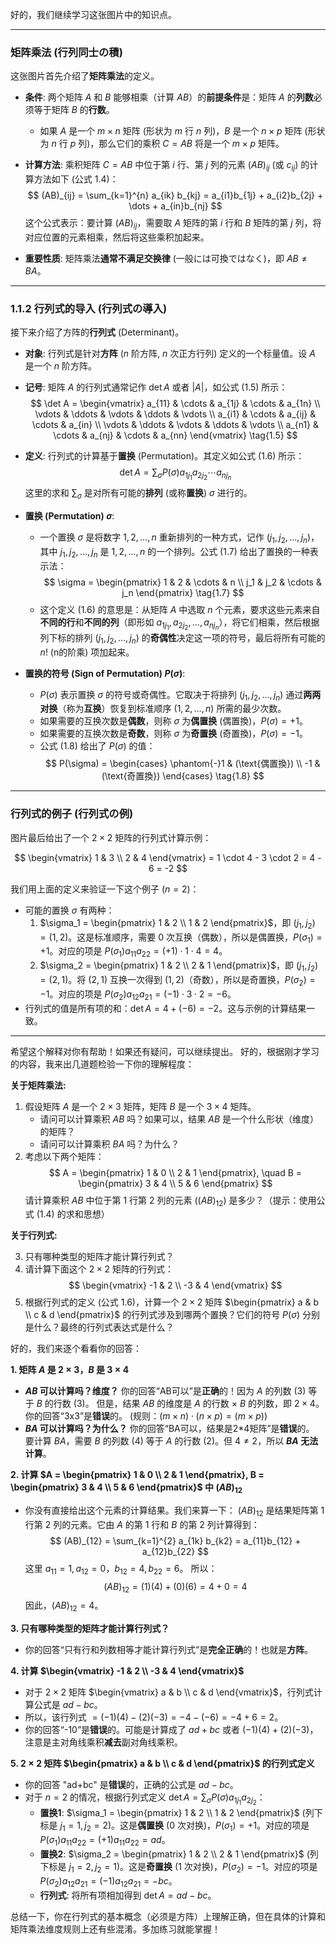 好的，我们继续学习这张图片中的知识点。

---

### 矩阵乘法 (行列同士の積)

这张图片首先介绍了**矩阵乘法**的定义。

*   **条件**: 两个矩阵 $A$ 和 $B$ 能够相乘（计算 $AB$）的**前提条件**是：矩阵 $A$ 的**列数**必须等于矩阵 $B$ 的**行数**。
    *   如果 $A$ 是一个 $m \times n$ 矩阵 (形状为 $m$ 行 $n$ 列)，$B$ 是一个 $n \times p$ 矩阵 (形状为 $n$ 行 $p$ 列)，那么它们的乘积 $C = AB$ 将是一个 $m \times p$ 矩阵。

*   **计算方法**: 乘积矩阵 $C = AB$ 中位于第 $i$ 行、第 $j$ 列的元素 $(AB)_{ij}$ (或 $c_{ij}$) 的计算方法如下 (公式 1.4)：
    $$
    (AB)_{ij} = \sum_{k=1}^{n} a_{ik} b_{kj} = a_{i1}b_{1j} + a_{i2}b_{2j} + \dots + a_{in}b_{nj}
    $$
    这个公式表示：要计算 $(AB)_{ij}$，需要取 $A$ 矩阵的第 $i$ 行和 $B$ 矩阵的第 $j$ 列，将对应位置的元素相乘，然后将这些乘积加起来。

*   **重要性质**: 矩阵乘法**通常不满足交换律** (一般には可換ではなく)，即 $AB \neq BA$。

---

### 1.1.2 行列式的导入 (行列式の導入)

接下来介绍了方阵的**行列式** (Determinant)。

*   **对象**: 行列式是针对**方阵** ($n$ 阶方阵, $n$ 次正方行列) 定义的一个标量值。设 $A$ 是一个 $n$ 阶方阵。

*   **记号**: 矩阵 $A$ 的行列式通常记作 $\det A$ 或者 $|A|$，如公式 (1.5) 所示：
    $$
    \det A =
    \begin{vmatrix}
    a_{11} & \cdots & a_{1j} & \cdots & a_{1n} \\
    \vdots & \ddots & \vdots & \ddots & \vdots \\
    a_{i1} & \cdots & a_{ij} & \cdots & a_{in} \\
    \vdots & \ddots & \vdots & \ddots & \vdots \\
    a_{n1} & \cdots & a_{nj} & \cdots & a_{nn}
    \end{vmatrix}
    \tag{1.5}
    $$

*   **定义**: 行列式的计算基于**置换** (Permutation)。其定义如公式 (1.6) 所示：
    $$
    \det A = \sum_{\sigma} P(\sigma) a_{1j_1} a_{2j_2} \cdots a_{nj_n}
    \tag{1.6}
    $$
    这里的求和 $\sum_{\sigma}$ 是对所有可能的**排列** (或称**置换**) $\sigma$ 进行的。

*   **置换 (Permutation) $\sigma$**:
    *   一个置换 $\sigma$ 是将数字 $1, 2, \dots, n$ 重新排列的一种方式，记作 $(j_1, j_2, \dots, j_n)$，其中 $j_1, j_2, \dots, j_n$ 是 $1, 2, \dots, n$ 的一个排列。公式 (1.7) 给出了置换的一种表示法：
        $$
        \sigma =
        \begin{pmatrix}
        1 & 2 & \cdots & n \\
        j_1 & j_2 & \cdots & j_n
        \end{pmatrix}
        \tag{1.7}
        $$
    *   这个定义 (1.6) 的意思是：从矩阵 $A$ 中选取 $n$ 个元素，要求这些元素来自**不同的行**和**不同的列**（即形如 $a_{1j_1}, a_{2j_2}, \dots, a_{nj_n}$），将它们相乘，然后根据列下标的排列 $(j_1, j_2, \dots, j_n)$ 的**奇偶性**决定这一项的符号，最后将所有可能的 $n!$ (n的阶乘) 项加起来。

*   **置换的符号 (Sign of Permutation) $P(\sigma)$**:
    *   $P(\sigma)$ 表示置换 $\sigma$ 的符号或奇偶性。它取决于将排列 $(j_1, j_2, \dots, j_n)$ 通过**两两对换**（称为**互换**）恢复到标准顺序 $(1, 2, \dots, n)$ 所需的最少次数。
    *   如果需要的互换次数是**偶数**，则称 $\sigma$ 为**偶置换** (偶置換)，$P(\sigma) = +1$。
    *   如果需要的互换次数是**奇数**，则称 $\sigma$ 为**奇置换** (奇置換)，$P(\sigma) = -1$。
    *   公式 (1.8) 给出了 $P(\sigma)$ 的值：
        $$
        P(\sigma) =
        \begin{cases}
        \phantom{-}1 & (\text{偶置換}) \\
        -1 & (\text{奇置換})
        \end{cases}
        \tag{1.8}
        $$

---

### 行列式的例子 (行列式の例)

图片最后给出了一个 $2 \times 2$ 矩阵的行列式计算示例：

$$
\begin{vmatrix}
1 & 3 \\
2 & 4
\end{vmatrix}
= 1 \cdot 4 - 3 \cdot 2 = 4 - 6 = -2
$$

我们用上面的定义来验证一下这个例子 ($n=2$)：
*   可能的置换 $\sigma$ 有两种：
    1.  $\sigma_1 = \begin{pmatrix} 1 & 2 \\ 1 & 2 \end{pmatrix}$，即 $(j_1, j_2) = (1, 2)$。这是标准顺序，需要 0 次互换（偶数），所以是偶置换，$P(\sigma_1) = +1$。对应的项是 $P(\sigma_1) a_{11} a_{22} = (+1) \cdot 1 \cdot 4 = 4$。
    2.  $\sigma_2 = \begin{pmatrix} 1 & 2 \\ 2 & 1 \end{pmatrix}$，即 $(j_1, j_2) = (2, 1)$。将 $(2, 1)$ 互换一次得到 $(1, 2)$（奇数），所以是奇置换，$P(\sigma_2) = -1$。对应的项是 $P(\sigma_2) a_{12} a_{21} = (-1) \cdot 3 \cdot 2 = -6$。
*   行列式的值是所有项的和：$\det A = 4 + (-6) = -2$。这与示例的计算结果一致。

---

希望这个解释对你有帮助！如果还有疑问，可以继续提出。
好的，根据刚才学习的内容，我来出几道题检验一下你的理解程度：

**关于矩阵乘法:**

1.  假设矩阵 $A$ 是一个 $2 \times 3$ 矩阵，矩阵 $B$ 是一个 $3 \times 4$ 矩阵。
    *   请问可以计算乘积 $AB$ 吗？如果可以，结果 $AB$ 是一个什么形状（维度）的矩阵？
    *   请问可以计算乘积 $BA$ 吗？为什么？
2.  考虑以下两个矩阵：
    $$
    A = \begin{pmatrix} 1 & 0 \\ 2 & 1 \end{pmatrix}, \quad B = \begin{pmatrix} 3 & 4 \\ 5 & 6 \end{pmatrix}
    $$
    请计算乘积 $AB$ 中位于第 1 行第 2 列的元素 $((AB)_{12})$ 是多少？（提示：使用公式 (1.4) 的求和思想）

**关于行列式:**

3.  只有哪种类型的矩阵才能计算行列式？
4.  请计算下面这个 $2 \times 2$ 矩阵的行列式：
    $$
    \begin{vmatrix}
    -1 & 2 \\
    -3 & 4
    \end{vmatrix}
    $$
5.  根据行列式的定义 (公式 1.6)，计算一个 $2 \times 2$ 矩阵 $\begin{pmatrix} a & b \\ c & d \end{pmatrix}$ 的行列式涉及到哪两个置换？它们的符号 $P(\sigma)$ 分别是什么？最终的行列式表达式是什么？

好的，我们来逐个看看你的回答：

**1. 矩阵 $A$ 是 $2 \times 3$，$B$ 是 $3 \times 4$**

*   **$AB$ 可以计算吗？维度？** 你的回答“AB可以”是**正确**的！因为 $A$ 的列数 (3) 等于 $B$ 的行数 (3)。
    但是，结果 $AB$ 的维度是 $A$ 的行数 $\times$ $B$ 的列数，即 $2 \times 4$。你的回答“3x3”是**错误**的。
    (规则：$(m \times n) \cdot (n \times p) = (m \times p)$)
*   **$BA$ 可以计算吗？为什么？** 你的回答“BA可以，结果是2*4矩阵”是**错误**的。
    要计算 $BA$，需要 $B$ 的列数 (4) 等于 $A$ 的行数 (2)。但 $4 \neq 2$，所以 **$BA$ 无法计算**。

**2. 计算 $A = \begin{pmatrix} 1 & 0 \\ 2 & 1 \end{pmatrix}, B = \begin{pmatrix} 3 & 4 \\ 5 & 6 \end{pmatrix}$ 中 $(AB)_{12}$**

*   你没有直接给出这个元素的计算结果。我们来算一下：
    $(AB)_{12}$ 是结果矩阵第 1 行第 2 列的元素。它由 $A$ 的第 1 行和 $B$ 的第 2 列计算得到：
    $$ (AB)_{12} = \sum_{k=1}^{2} a_{1k} b_{k2} = a_{11}b_{12} + a_{12}b_{22} $$
    这里 $a_{11}=1, a_{12}=0$，$b_{12}=4, b_{22}=6$。
    所以：
    $$ (AB)_{12} = (1)(4) + (0)(6) = 4 + 0 = 4 $$
    因此，$(AB)_{12} = 4$。

**3. 只有哪种类型的矩阵才能计算行列式？**

*   你的回答“只有行和列数相等才能计算行列式”是**完全正确**的！也就是**方阵**。

**4. 计算 $\begin{vmatrix} -1 & 2 \\ -3 & 4 \end{vmatrix}$**

*   对于 $2 \times 2$ 矩阵 $\begin{vmatrix} a & b \\ c & d \end{vmatrix}$，行列式计算公式是 $ad - bc$。
*   所以，该行列式 $= (-1)(4) - (2)(-3) = -4 - (-6) = -4 + 6 = 2$。
*   你的回答“-10”是**错误**的。可能是计算成了 $ad+bc$ 或者 $(-1)(4)+(2)(-3)$，注意是主对角线乘积**减去**副对角线乘积。

**5. $2 \times 2$ 矩阵 $\begin{pmatrix} a & b \\ c & d \end{pmatrix}$ 的行列式定义**

*   你的回答 "ad+bc" 是**错误**的，正确的公式是 $ad-bc$。
*   对于 $n=2$ 的情况，根据行列式定义 $\det A = \sum_{\sigma} P(\sigma) a_{1j_1} a_{2j_2}$：
    *   **置换1**: $\sigma_1 = \begin{pmatrix} 1 & 2 \\ 1 & 2 \end{pmatrix}$ (列下标是 $j_1=1, j_2=2$)。这是**偶置换** (0 次对换)，$P(\sigma_1) = +1$。对应的项是 $P(\sigma_1) a_{11} a_{22} = (+1) a_{11} a_{22} = a d$。
    *   **置换2**: $\sigma_2 = \begin{pmatrix} 1 & 2 \\ 2 & 1 \end{pmatrix}$ (列下标是 $j_1=2, j_2=1$)。这是**奇置换** (1 次对换)，$P(\sigma_2) = -1$。对应的项是 $P(\sigma_2) a_{12} a_{21} = (-1) a_{12} a_{21} = -b c$。
    *   **行列式**: 将所有项相加得到 $\det A = ad - bc$。

总结一下，你在行列式的基本概念（必须是方阵）上理解正确，但在具体的计算和矩阵乘法维度规则上还有些混淆。多加练习就能掌握！